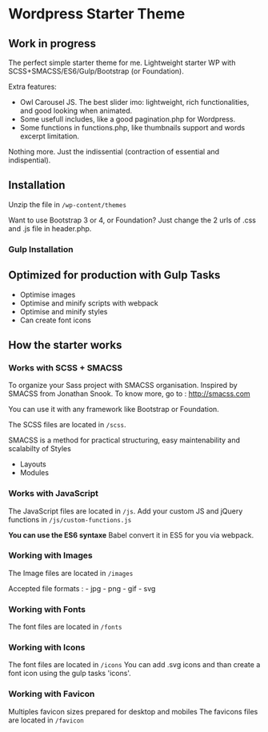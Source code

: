 # Wordpress Starter Theme

## Work in progress

The perfect simple starter theme for me.
Lightweight starter WP with SCSS+SMACSS/ES6/Gulp/Bootstrap (or Foundation).

Extra features:

* Owl Carousel JS. The best slider imo: lightweight, rich functionalities, and good looking when animated.
* Some usefull includes, like a good pagination.php for Wordpress.
* Some functions in functions.php, like thumbnails support and words excerpt limitation.

Nothing more. Just the indissential (contraction of essential and indispential).

## Installation

Unzip the file in `/wp-content/themes`

Want to use Bootstrap 3 or 4, or Foundation? Just change the 2 urls of .css and .js file in header.php.

### Gulp Installation

## Optimized for production with Gulp Tasks

* Optimise images
* Optimise and minify scripts with webpack
* Optimise and minify styles
* Can create font icons

## How the starter works

### Works with SCSS + SMACSS
To organize your Sass project with SMACSS organisation. Inspired by SMACSS from Jonathan Snook. To know more, go to : http://smacss.com

You can use it with any framework like Bootstrap or Foundation.

The SCSS files are located in `/scss`.

SMACSS is a method for practical structuring, easy maintenability and scalabilty of Styles
* Layouts
* Modules

### Works with JavaScript

The JavaScript files are located in `/js`.
Add your custom JS and jQuery functions in `/js/custom-functions.js`

**You can use the ES6 syntaxe** Babel convert it in ES5 for you via webpack.

### Working with Images

The Image files are located in `/images`

Accepted file formats : - jpg - png - gif - svg

### Working with Fonts

The font files are located in `/fonts`

### Working with Icons

The font files are located in `/icons`
You can add .svg icons and than create a font icon using the gulp tasks 'icons'.

### Working with Favicon

Multiples favicon sizes prepared for desktop and mobiles
The favicons files are located in `/favicon`
